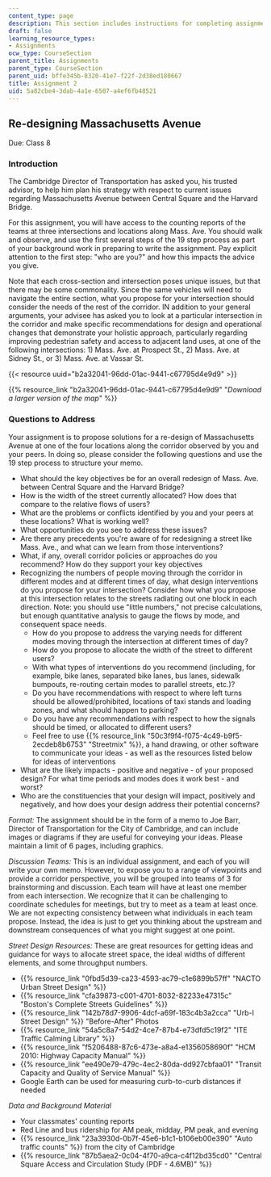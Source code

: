 ```yaml
---
content_type: page
description: This section includes instructions for completing assignment 2.
draft: false
learning_resource_types:
- Assignments
ocw_type: CourseSection
parent_title: Assignments
parent_type: CourseSection
parent_uid: bffe345b-8320-41e7-f22f-2d38ed180667
title: Assignment 2
uid: 5a82cbe4-3dab-4a1e-6507-a4ef6fb48521
---
```

## Re-designing Massachusetts Avenue

Due: Class 8

### Introduction

The Cambridge Director of Transportation has asked you, his trusted advisor, to help him plan his strategy with respect to current issues regarding Massachusetts Avenue between Central Square and the Harvard Bridge.

For this assignment, you will have access to the counting reports of the teams at three intersections and locations along Mass. Ave. You should walk and observe, and use the first several steps of the 19 step process as part of your background work in preparing to write the assignment. Pay explicit attention to the first step: "who are you?" and how this impacts the advice you give.

Note that each cross-section and intersection poses unique issues, but that there may be some commonality. Since the same vehicles will need to navigate the entire section, what you propose for your intersection should consider the needs of the rest of the corridor. IN addition to your general arguments, your advisee has asked you to look at a particular intersection in the corridor and make specific recommendations for design and operational changes that demonstrate your holistic approach, particularly regarding improving pedestrian safety and access to adjacent land uses, at one of the following intersections: 1) Mass. Ave. at Prospect St., 2) Mass. Ave. at Sidney St., or 3) Mass. Ave. at Vassar St.

{{< resource uuid="b2a32041-96dd-01ac-9441-c67795d4e9d9" >}}

{{% resource_link "b2a32041-96dd-01ac-9441-c67795d4e9d9" "*Download a larger version of the map*" %}}

### Questions to Address

Your assignment is to propose solutions for a re-design of Massachusetts Avenue at one of the four locations along the corridor observed by you and your peers. In doing so, please consider the following questions and use the 19 step process to structure your memo.

- What should the key objectives be for an overall redesign of Mass. Ave. between Central Square and the Harvard Bridge?
- How is the width of the street currently allocated? How does that compare to the relative flows of users?
- What are the problems or conflicts identified by you and your peers at these locations? What is working well?
- What opportunities do you see to address these issues?
- Are there any precedents you're aware of for redesigning a street like Mass. Ave., and what can we learn from those interventions?
- What, if any, overall corridor policies or approaches do you recommend? How do they support your key objectives
- Recognizing the numbers of people moving through the corridor in different modes and at different times of day, what design interventions do you propose for your intersection? Consider how what you propose at this intersection relates to the streets radiating out one block in each direction. Note: you should use "little numbers," not precise calculations, but enough quantitative analysis to gauge the flows by mode, and consequent space needs.
    - How do you propose to address the varying needs for different modes moving through the intersection at different times of day?
    - How do you propose to allocate the width of the street to different users?
    - With what types of interventions do you recommend (including, for example, bike lanes, separated bike lanes, bus lanes, sidewalk bumpouts, re-routing certain modes to parallel streets, etc.)?
    - Do you have recommendations with respect to where left turns should be allowed/prohibited, locations of taxi stands and loading zones, and what should happen to parking?
    - Do you have any recommendations with respect to how the signals should be timed, or allocated to different users?
    - Feel free to use {{% resource_link "50c3f9f4-f075-4c49-b9f5-2ecdeb8b6753" "Streetmix" %}}, a hand drawing, or other software to communicate your ideas - as well as the resources listed below for ideas of interventions
- What are the likely impacts - positive and negative - of your proposed design? For what time periods and modes does it work best - and worst?
- Who are the constituencies that your design will impact, positively and negatively, and how does your design address their potential concerns?

*Format:* The assignment should be in the form of a memo to Joe Barr, Director of Transportation for the City of Cambridge, and can include images or diagrams if they are useful for conveying your ideas. Please maintain a limit of 6 pages, including graphics.

*Discussion Teams:* This is an individual assignment, and each of you will write your own memo. However, to expose you to a range of viewpoints and provide a corridor perspective, you will be grouped into teams of 3 for brainstorming and discussion. Each team will have at least one member from each intersection. We recognize that it can be challenging to coordinate schedules for meetings, but try to meet as a team at least once. We are not expecting consistency between what individuals in each team propose. Instead, the idea is just to get you thinking about the upstream and downstream consequences of what you might suggest at one point.

*Street Design Resources:* These are great resources for getting ideas and guidance for ways to allocate street space, the ideal widths of different elements, and some throughput numbers.

- {{% resource_link "0fbd5d39-ca23-4593-ac79-c1e6899b57ff" "NACTO Urban Street Design" %}}
- {{% resource_link "cfa39873-c001-4701-8032-82233e47315c" "Boston's Complete Streets Guidelines" %}}
- {{% resource_link "142b78d7-9906-4dcf-a69f-183c4b3a2cca" "Urb-I Street Design" %}} "Before-After" Photos
- {{% resource_link "54a5c8a7-54d2-4ce7-87b4-e73dfd5c19f2" "ITE Traffic Calming Library" %}}
- {{% resource_link "f5206488-87c6-473e-a8a4-e1356058690f" "HCM 2010: Highway Capacity Manual" %}}
- {{% resource_link "ee490e79-479c-4ec2-80da-dd927cbfaa01" "Transit Capacity and Quality of Service Manual" %}}
- Google Earth can be used for measuring curb-to-curb distances if needed

*Data and Background Material*

- Your classmates' counting reports
- Red Line and bus ridership for AM peak, midday, PM peak, and evening
- {{% resource_link "23a3930d-0b7f-45e6-b1c1-b106eb00e390" "Auto traffic counts" %}} from the city of Cambridge
- {{% resource_link "87b5aea2-0c04-4f70-a9ca-c4f12bd35cd0" "Central Square Access and Circulation Study (PDF - 4.6MB)" %}}
